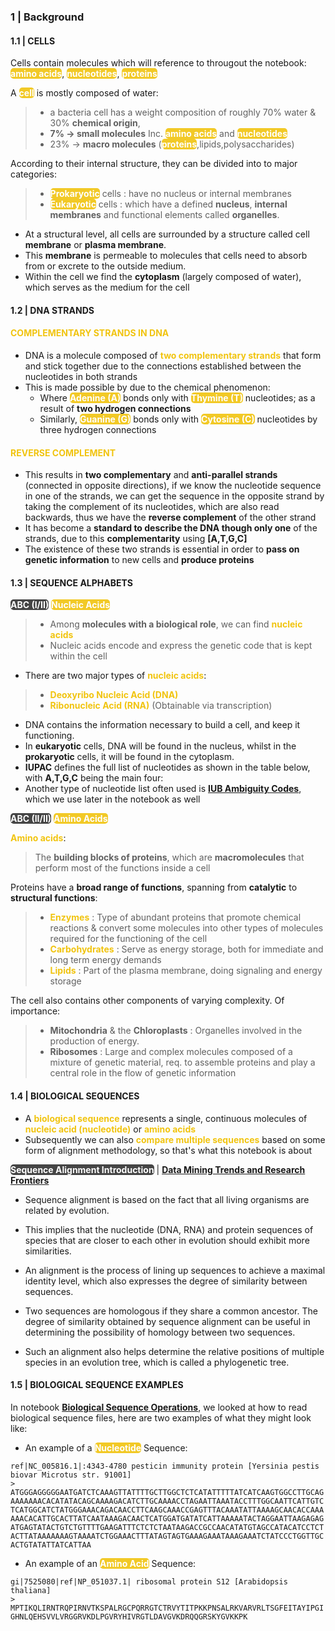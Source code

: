 
### 1 | Background

#### 1.1 | CELLS

Cells contain molecules which will reference to througout the notebook: **<mark style="background-color:#F1C40F;color:white;border-radius:5px;opacity:0.9">amino acids</mark>**, **<mark style="background-color:#F1C40F;color:white;border-radius:5px;opacity:0.9">nucleotides</mark>**, **<mark style="background-color:#F1C40F;color:white;border-radius:5px;opacity:0.9">proteins</mark>**

A **<mark style="background-color:#F1C40F;color:white;border-radius:5px;opacity:0.9">cell</mark>** is mostly composed of water:
> - a bacteria cell has a weight composition of roughly 70% water & 30% <b>chemical origin</b>, 
> - <b>7% -> small molecules</b> Inc. **<mark style="background-color:#F1C40F;color:white;border-radius:5px;opacity:0.9">amino acids</mark>** and **<mark style="background-color:#F1C40F;color:white;border-radius:5px;opacity:0.9">nucleotides</mark>**
> - 23% -> <b>macro molecules</b> (**<mark style="background-color:#F1C40F;color:white;border-radius:5px;opacity:0.9">proteins</mark>**,lipids,polysaccharides)



According to their internal structure, they can be divided into to major categories:

> - **<mark style="background-color:#F1C40F;color:white;border-radius:5px;opacity:0.9">Prokaryotic</mark>** cells : have no nucleus or internal membranes
> - **<mark style="background-color:#F1C40F;color:white;border-radius:5px;opacity:0.9">Eukaryotic</mark>** cells : which have a defined <b>nucleus</b>, <b>internal membranes</b> and functional elements called <b>organelles</b>.

- At a structural level, all cells are surrounded by a structure called cell <b>membrane</b> or <b>plasma membrane</b>. 
- This <b>membrane</b> is permeable to molecules that cells need to absorb from or excrete to the outside medium.
- Within the cell we find the <b>cytoplasm</b> (largely composed of water), which serves as the medium for the cell

#### 1.2 | DNA STRANDS

#### <b><span style='color:#F1C40F'>COMPLEMENTARY STRANDS IN DNA</span></b>

- DNA is a molecule composed of **<span style='color:#F1C40F'>two complementary strands</span>** that form and stick together due to the connections established between the nucleotides in both strands
- This is made possible by due to the chemical phenomenon:
    - Where **<mark style="background-color:#F1C40F;color:white;border-radius:5px;opacity:0.9">Adenine (A)</mark>** bonds only with **<mark style="background-color:#F1C40F;color:white;border-radius:5px;opacity:0.9">Thymine (T)</mark>** nucleotides; as a result of **two hydrogen connections**
    - Similarly, **<mark style="background-color:#F1C40F;color:white;border-radius:5px;opacity:0.9">Guanine (G)</mark>** bonds only with **<mark style="background-color:#F1C40F;color:white;border-radius:5px;opacity:0.9">Cytosine (C)</mark>** nucleotides by three hydrogen connections

#### <b><span style='color:#F1C40F'>REVERSE COMPLEMENT</span></b>

- This results in **two complementary** and **anti-parallel strands** (connected in opposite directions), if we know the nucleotide sequence in one of the strands, we can get the sequence in the opposite strand by taking the complement of its nucleotides, which are also read backwards, thus we have the **reverse complement** of the other strand
- It has become a **standard to describe the DNA though only one** of the strands, due to this **complementarity** using <b>[A,T,G,C]</b>
- The existence of these two strands is essential in order to **pass on genetic information** to new cells and **produce proteins**

#### 1.3 | SEQUENCE ALPHABETS

**<mark style="background-color:#323232;color:white;border-radius:5px;opacity:0.9">ABC (I/II)</mark>** **<mark style="background-color:#F1C40F;color:white;border-radius:5px;opacity:0.9">Nucleic Acids</mark>**

> - Among <b>molecules with a biological role</b>, we can find **<span style='color:#F1C40F'>nucleic acids</span>**
> - Nucleic acids encode and express the genetic code that is kept within the cell
- There are two major types of **<span style='color:#F1C40F'>nucleic acids</span>**: 
> - **<span style='color:#F1C40F'>Deoxyribo Nucleic Acid (DNA)</span>**
> - **<span style='color:#F1C40F'>Ribonucleic Acid (RNA)</span>** (Obtainable via transcription)
- DNA contains the information necessary to build a cell, and keep it functioning. 
- In <b>eukaryotic</b> cells, DNA will be found in the nucleus, whilst in the <b>prokaryotic</b> cells, it will be found in the cytoplasm. 
- <b>IUPAC</b> defines the full list of nucleotides as shown in the table below, with <b>A,T,G,C</b> being the main four:
- Another type of nucleotide list often used is **[IUB Ambiguity Codes](http://biocorp.ca/IUB.php)**, which we use later in the notebook as well

**<mark style="background-color:#323232;color:white;border-radius:5px;opacity:0.9">ABC (II/II)</mark>** **<mark style="background-color:#F1C40F;color:white;border-radius:5px;opacity:0.9">Amino Acids</mark>**

**<span style='color:#F1C40F'>Amino acids</span>**:
> The **building blocks of proteins**, which are <b>macromolecules</b> that perform most of the functions inside a cell

Proteins have a **broad range of functions**, spanning from **catalytic** to **structural functions**:

> - **<span style='color:#F1C40F'>Enzymes</span>** : Type of abundant proteins that promote chemical reactions & convert some molecules into other types of molecules required for the functioning of the cell
> - **<span style='color:#F1C40F'>Carbohydrates</span>** : Serve as energy storage, both for immediate and long term energy demands
> - **<span style='color:#F1C40F'>Lipids</span>** : Part of the plasma membrane, doing signaling and energy storage

The cell also contains other components of varying complexity. Of importance: 
> - <b>Mitochondria</b> & the <b>Chloroplasts</b> : Organelles involved in the production of energy. 
> - <b>Ribosomes</b> : Large and complex molecules composed of a mixture of genetic material, req. to assemble proteins and play a central role in the flow of genetic information

#### 1.4 | BIOLOGICAL SEQUENCES

- A **<span style='color:#F1C40F'>biological sequence</span>** represents a single, continuous molecules of **<span style='color:#F1C40F'>nucleic acid (nucleotide)</span>** or **<span style='color:#F1C40F'>amino acids</span>**
- Subsequently we can also **<span style='color:#F1C40F'>compare multiple sequences</span>** based on some form of alignment methodology, so that's what this notebook is about
    
**<mark style="background-color:#323232;color:white;border-radius:5px;opacity:0.9">Sequence Alignment Introduction</mark>** | **[Data Mining Trends and Research Frontiers](https://www.sciencedirect.com/topics/computer-science/biological-sequence)**

<div class="alert alert-block alert-info">

- Sequence alignment is based on the fact that all living organisms are related by evolution. <br> 
- This implies that the nucleotide (DNA, RNA) and protein sequences of species that are closer to each other in evolution should exhibit more similarities. <br>
    
- An alignment is the process of lining up sequences to achieve a maximal identity level, which also expresses the degree of similarity between sequences. 
    
- Two sequences are homologous if they share a common ancestor. The degree of similarity obtained by sequence alignment can be useful in determining the possibility of homology between two sequences. <br> 
    
- Such an alignment also helps determine the relative positions of multiple species in an evolution tree, which is called a phylogenetic tree. <br>
    
</div>

#### 1.5 | BIOLOGICAL SEQUENCE EXAMPLES

In notebook **[Biological Sequence Operations](https://www.kaggle.com/shtrausslearning/biological-sequence-operations)**, we looked at how to read biological sequence files, here are two examples of what they might look like:

- An example of a **<mark style="background-color:#F1C40F;color:white;border-radius:5px;opacity:0.9">Nucleotide</mark>** Sequence:

```
ref|NC_005816.1|:4343-4780 pesticin immunity protein [Yersinia pestis biovar Microtus str. 91001]
> ATGGGAGGGGGAATGATCTCAAAGTTATTTTGCTTGGCTCTCATATTTTTATCATCAAGTGGCCTTGCAG
AAAAAAACACATATACAGCAAAAGACATCTTGCAAAACCTAGAATTAAATACCTTTGGCAATTCATTGTC
TCATGGCATCTATGGGAAACAGACAACCTTCAAGCAAACCGAGTTTACAAATATTAAAAGCAACACCAAA
AAACACATTGCACTTATCAATAAAGACAACTCATGGATGATATCATTAAAAATACTAGGAATTAAGAGAG
ATGAGTATACTGTCTGTTTTGAAGATTTCTCTCTAATAAGACCGCCAACATATGTAGCCATACATCCTCT
ACTTATAAAAAAAGTAAAATCTGGAAACTTTATAGTAGTGAAAGAAATAAAGAAATCTATCCCTGGTTGC
ACTGTATATTATCATTAA
```

- An example of an **<mark style="background-color:#F1C40F;color:white;border-radius:5px;opacity:0.9">Amino Acid</mark>** Sequence:

```
gi|7525080|ref|NP_051037.1| ribosomal protein S12 [Arabidopsis thaliana]
> MPTIKQLIRNTRQPIRNVTKSPALRGCPQRRGTCTRVYTITPKKPNSALRKVARVRLTSGFEITAYIPGI
GHNLQEHSVVLVRGGRVKDLPGVRYHIVRGTLDAVGVKDRQQGRSKYGVKKPK
```
